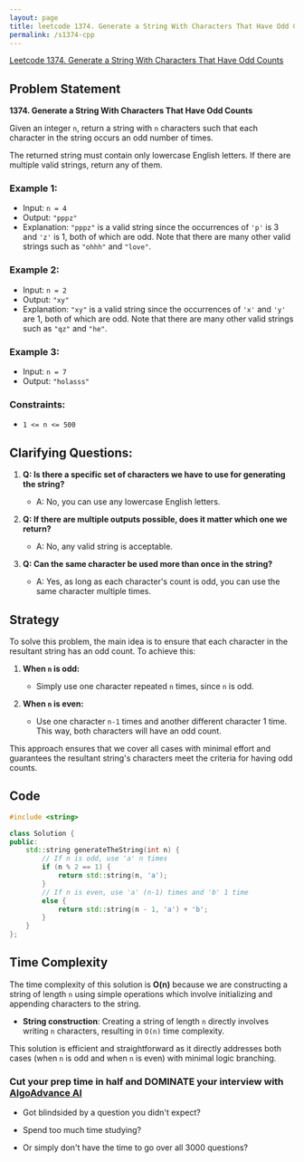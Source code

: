 ```yaml
---
layout: page
title: leetcode 1374. Generate a String With Characters That Have Odd Counts
permalink: /s1374-cpp
---
```

[Leetcode 1374. Generate a String With Characters That Have Odd Counts](https://algoadvance.github.io/algoadvance/l1374)
## Problem Statement

**1374. Generate a String With Characters That Have Odd Counts**

Given an integer `n`, return a string with `n` characters such that each character in the string occurs an odd number of times.

The returned string must contain only lowercase English letters. If there are multiple valid strings, return any of them.

### Example 1:
- Input: `n = 4`
- Output: `"pppz"`
- Explanation: `"pppz"` is a valid string since the occurrences of `'p'` is 3 and `'z'` is 1, both of which are odd. Note that there are many other valid strings such as `"ohhh"` and `"love"`.

### Example 2:
- Input: `n = 2`
- Output: `"xy"`
- Explanation: `"xy"` is a valid string since the occurrences of `'x'` and `'y'` are 1, both of which are odd. Note that there are many other valid strings such as `"qz"` and `"he"`.

### Example 3:
- Input: `n = 7`
- Output: `"holasss"`

### Constraints:
- `1 <= n <= 500`

## Clarifying Questions:

1. **Q: Is there a specific set of characters we have to use for generating the string?**
   - A: No, you can use any lowercase English letters.

2. **Q: If there are multiple outputs possible, does it matter which one we return?**
   - A: No, any valid string is acceptable.

3. **Q: Can the same character be used more than once in the string?**
   - A: Yes, as long as each character's count is odd, you can use the same character multiple times.

## Strategy

To solve this problem, the main idea is to ensure that each character in the resultant string has an odd count. To achieve this:

1. **When `n` is odd:** 
   - Simply use one character repeated `n` times, since `n` is odd.

2. **When `n` is even:** 
   - Use one character `n-1` times and another different character 1 time. This way, both characters will have an odd count.

This approach ensures that we cover all cases with minimal effort and guarantees the resultant string's characters meet the criteria for having odd counts.

## Code

```cpp
#include <string>

class Solution {
public:
    std::string generateTheString(int n) {
        // If n is odd, use 'a' n times
        if (n % 2 == 1) {
            return std::string(n, 'a');
        }
        // If n is even, use 'a' (n-1) times and 'b' 1 time
        else {
            return std::string(n - 1, 'a') + 'b';
        }
    }
};
```

## Time Complexity

The time complexity of this solution is **O(n)** because we are constructing a string of length `n` using simple operations which involve initializing and appending characters to the string.

- **String construction**: Creating a string of length `n` directly involves writing `n` characters, resulting in `O(n)` time complexity.
  
This solution is efficient and straightforward as it directly addresses both cases (when `n` is odd and when `n` is even) with minimal logic branching.


### Cut your prep time in half and DOMINATE your interview with [AlgoAdvance AI](https://algoAdvance.com)

- Got blindsided by a question you didn't expect?

- Spend too much time studying?

- Or simply don't have the time to go over all 3000 questions?

